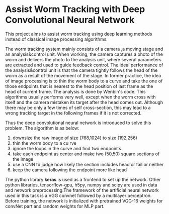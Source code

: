 # Assist Worm Tracking with Deep Convolutional Neural Network

This project aims to assist worm tracking using deep learning methods instead of classical image processing algorithms. 

The worm tracking system mainly consists of a camera ,a moving stage and an analysis&control unit. When working, the camera captures a photo of the worm and delivers the photo to the analysis unit, where several parameters are extracted and used to guide feedback control. The ideal performance of the analysis&control unit is that the camera tightly follows the head of the worm as a result of the movement of the stage. In former practice, the idea of image processing is to thin the worm body to a curve and take the one of those endpoints that is nearest to the head position of last frame as the head of current frame. The analysis is done by Wenbin's code. This algorithms usually performs very well, except when the worm cross with itself and the camera mistaken its target after the head comes out. Although there may be only a few times of self cross-section, this may lead to a wrong tracking target in the following frames if it is not corrected.

Thus the deep convolutional neural network is introduced to solve this problem. The algorithm is as below:
1. downsize the raw image of size (768,1024) to size (192,256)
2. thin the worm body to a cu rve
3. ignore the loops in the curve and find two endpoints
4. take each endpoint as center and make two (50,50) square sections of the image
5. use a CNN to judge how likely the section includes head or tail or neither
6. keep the camera following the endpoint more like head

The python library **keras** is used as a frontend to set up the network. Other python libraries, tensorflow-gpu, h5py, numpy and scipy are used in data and network preprocessing.The framework of the artificial neural network used in this task is a VGG convnet followed by a multilayer perceptron. Before training, the network is initialized with pretrained VGG-16 weights for convNet part and random weights for MLP part.

